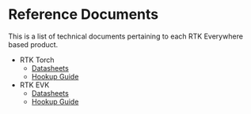 # Reference Documents

This is a list of technical documents pertaining to each RTK Everywhere based product.

* RTK Torch
    * [Datasheets](https://docs.sparkfun.com/SparkFun_RTK_Torch/reference_documents/)
    * [Hookup Guide](https://docs.sparkfun.com/SparkFun_RTK_Torch/)
* RTK EVK
    * [Datasheets](https://docs.sparkfun.com/SparkFun_RTK_EVK/resources/)
    * [Hookup Guide](https://docs.sparkfun.com/SparkFun_RTK_EVK/)
